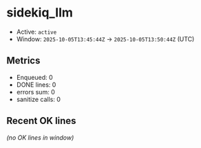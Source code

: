 # sidekiq_llm

- Active: `active`
- Window: `2025-10-05T13:45:44Z` → `2025-10-05T13:50:44Z` (UTC)

## Metrics
- Enqueued: 0
- DONE lines: 0
- errors sum: 0
- sanitize calls: 0

## Recent OK lines
_(no OK lines in window)_
